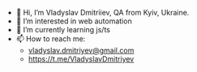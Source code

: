 - 👋 Hi, I’m Vladyslav Dmitriiev, QA from Kyiv, Ukraine.
- 👀 I’m interested in web automation
- 🌱 I’m currently learning js/ts
- 📫 How to reach me:
  - vladyslav.dmitriyev@gmail.com
  - https://t.me/VladyslavDmitriyev

<!---
VladyslavDmitriyev/VladyslavDmitriyev is a ✨ special ✨ repository because its `README.md` (this file) appears on your GitHub profile.
You can click the Preview link to take a look at your changes.
--->
